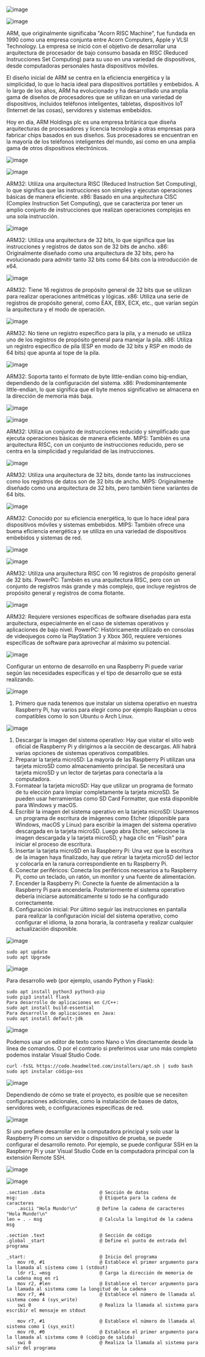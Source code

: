 ![image](https://gist.github.com/assets/65793834/d8c14d82-513f-4cc8-ac55-bf444e62f5ca)

![image](https://gist.github.com/assets/126197914/1454b57a-3d49-4374-a1cb-74a59b3ded0b)

ARM, que originalmente significaba "Acorn RISC Machine", fue fundada en 1990 como una empresa conjunta entre Acorn Computers, Apple y 
VLSI Technology. La empresa se inició con el objetivo de desarrollar una arquitectura de procesador de bajo consumo basada en RISC 
(Reduced Instrucciones Set Computing) para su uso en una variedad de dispositivos, desde computadoras personales hasta dispositivos 
móviles.

El diseño inicial de ARM se centra en la eficiencia energética y la simplicidad, lo que lo hacía ideal para dispositivos portátiles y 
embebidos. A lo largo de los años, ARM ha evolucionado y ha desarrollado una amplia gama de diseños de procesadores que se utilizan en 
una variedad de dispositivos, incluidos teléfonos inteligentes, tabletas, dispositivos IoT (Internet de las cosas), servidores y 
sistemas embebidos.

Hoy en día, ARM Holdings plc es una empresa británica que diseña arquitecturas de procesadores y licencia tecnología a otras empresas 
para fabricar chips basados en sus diseños. Sus procesadores se encuentran en la mayoría de los teléfonos inteligentes del mundo, así 
como en una amplia gama de otros dispositivos electrónicos.

![image](https://gist.github.com/assets/150864410/37b1f051-b1a5-4f35-b323-b23653c30742)

![image](https://gist.github.com/assets/150864410/da26c64a-2ec5-4f70-adcb-14e7051be802)

ARM32: Utiliza una arquitectura RISC (Reduced Instruction Set Computing), lo que significa que las instrucciones son simples y ejecutan 
operaciones básicas de manera eficiente.
x86: Basado en una arquitectura CISC (Complex Instruction Set Computing), que se caracteriza por tener un amplio conjunto de 
instrucciones que realizan operaciones complejas en una sola instrucción.

![image](https://gist.github.com/assets/150864410/dfa77e56-788b-4edf-b76a-d2f163e381b4)

ARM32: Utiliza una arquitectura de 32 bits, lo que significa que las instrucciones y registros de datos son de 32 bits de ancho.
x86: Originalmente diseñado como una arquitectura de 32 bits, pero ha evolucionado para admitir tanto 32 bits como 64 bits con la 
introducción de x64.

![image](https://gist.github.com/assets/150864410/3bba03ab-64c5-4757-a38d-dba891f64eb3)

ARM32: Tiene 16 registros de propósito general de 32 bits que se utilizan para realizar operaciones aritméticas y lógicas.
x86: Utiliza una serie de registros de propósito general, como EAX, EBX, ECX, etc., que varían según la arquitectura y el modo de 
operación.

![image](https://gist.github.com/assets/150864410/e8137fd4-132c-4138-a842-3ddc32362d79)

ARM32: No tiene un registro específico para la pila, y a menudo se utiliza uno de los registros de propósito general para manejar la 
pila.
x86: Utiliza un registro específico de pila (ESP en modo de 32 bits y RSP en modo de 64 bits) que apunta al tope de la pila.

![image](https://gist.github.com/assets/150864410/888cf87e-1ddf-45b7-93cc-1bbbdb626174)

ARM32: Soporta tanto el formato de byte little-endian como big-endian, dependiendo de la configuración del sistema.
x86: Predominantemente little-endian, lo que significa que el byte menos significativo se almacena en la dirección de memoria más baja.

![image](https://gist.github.com/assets/150864410/4c10cbb1-0b4b-4ee6-8715-bdbc1989ba28)

![image](https://gist.github.com/assets/150864410/a97418d1-9a05-41d9-9eb1-da5c444527eb)

ARM32: Utiliza un conjunto de instrucciones reducido y simplificado que ejecuta operaciones básicas de manera eficiente.
MIPS: También es una arquitectura RISC, con un conjunto de instrucciones reducido, pero se centra en la simplicidad y regularidad de las 
instrucciones.

![image](https://gist.github.com/assets/150864410/bbbf6524-2004-46d4-be49-ca68aea790d7)

ARM32: Utiliza una arquitectura de 32 bits, donde tanto las instrucciones como los registros de datos son de 32 bits de ancho.
MIPS: Originalmente diseñado como una arquitectura de 32 bits, pero también tiene variantes de 64 bits.

![image](https://gist.github.com/assets/150864410/6e154cf5-50ac-45c7-9803-33f866ef8ab5)

ARM32: Conocido por su eficiencia energética, lo que lo hace ideal para dispositivos móviles y sistemas embebidos.
MIPS: También ofrece una buena eficiencia energética y se utiliza en una variedad de dispositivos embebidos y sistemas de red.

![image](https://gist.github.com/assets/150864410/4ab11766-369d-491c-a464-934e2fd55eeb)

![image](https://gist.github.com/assets/150864410/440f4a56-e3c0-435d-863a-daba7fd9f86b)

ARM32: Utiliza una arquitectura RISC con 16 registros de propósito general de 32 bits.
PowerPC: También es una arquitectura RISC, pero con un conjunto de registros más grande y más complejo, que incluye registros de propósito general y registros de coma flotante.

![image](https://gist.github.com/assets/150864410/dd7528c8-b363-4952-8f13-8ee914d259c7)

ARM32: Requiere versiones específicas de software diseñadas para esta arquitectura, especialmente en el caso de sistemas operativos y 
aplicaciones de bajo nivel.
PowerPC: Históricamente utilizado en consolas de videojuegos como la PlayStation 3 y Xbox 360, requiere versiones específicas de 
software para aprovechar al máximo su potencial.

![image](https://gist.github.com/assets/126197914/f045a718-2739-43ff-8aeb-c685393d5aa4)

Configurar un entorno de desarrollo en una Raspberry Pi puede variar según las necesidades específicas y el tipo de desarrollo que se 
está realizando.

![image](https://gist.github.com/assets/126197914/f1839953-3c55-4bd0-93a7-53df77efa62b)

1. Primero que nada tenemos que instalar un sistema operativo en nuestra Raspberry Pi, hay varios para elegir como por ejemplo Raspbian 
u otros compatibles como lo son Ubuntu o Arch Linux.

![image](https://gist.github.com/assets/126197914/b42f2999-e645-43ac-83bc-c435a976410e)

1.  Descargar la imagen del sistema operativo: Hay que visitar el sitio web oficial de Raspberry Pi y dirigirnos a la sección de 
descargas. Allí habrá varias opciones de sistemas operativos compatibles.
2. Preparar la tarjeta microSD: La mayoría de las Raspberry Pi utilizan una tarjeta microSD como almacenamiento principal. Se necesitará 
una tarjeta microSD y un lector de tarjetas para conectarla a la computadora.
4. Formatear la tarjeta microSD: Hay que utilizar un programa de formato de tu elección para limpiar completamente la tarjeta microSD. 
Se pueden usar herramientas como SD Card Formatter, que está disponible para Windows y macOS.
6. Escribir la imagen del sistema operativo en la tarjeta microSD: Usaremos un programa de escritura de imágenes como Etcher (disponible 
para Windows, macOS y Linux) para escribir la imagen del sistema operativo descargada en la tarjeta microSD. Luego abra Etcher, 
seleccione la imagen descargada y la tarjeta microSD, y haga clic en "Flash" para iniciar el proceso de escritura.
8. Insertar la tarjeta microSD en la Raspberry Pi: Una vez que la escritura de la imagen haya finalizado,
hay que retirar la tarjeta microSD del lector y colocarla en la ranura correspondiente en tu Raspberry Pi.
6. Conectar periféricos: Conecta los periféricos necesarios a tu Raspberry Pi, como un teclado, un ratón, un monitor y una fuente de 
alimentación.
8. Encender la Raspberry Pi: Conecte la fuente de alimentación a la Raspberry Pi para encenderla. Posteriormente el sistema operativo 
debería iniciarse automáticamente si todo se ha configurado correctamente.
10. Configuración inicial: Por último seguir las instrucciones en pantalla para realizar la configuración inicial del sistema operativo, 
como configurar el idioma, la zona horaria, la contraseña y realizar cualquier actualización disponible.

![image](https://gist.github.com/assets/126197914/4065bd90-dcaf-41cb-93b7-00a3c4fa45b9)

```
sudo apt update
sudo apt Upgrade
```

![image](https://gist.github.com/assets/126197914/7cc67d9e-b771-40a8-a6e0-d2c7d4e6a114)

Para desarrollo web (por ejemplo, usando Python y Flask):

```
sudo apt install python3 python3-pip
sudo pip3 install flask
Para desarrollo de aplicaciones en C/C++:
sudo apt install build-essential
Para desarrollo de aplicaciones en Java:
sudo apt install default-jdk
```

![image](https://gist.github.com/assets/126197914/12b664d6-0d0d-48b9-ba31-9f707e00e6cf)

Podemos usar un editor de texto como Nano o Vim directamente desde la línea de comandos. O por el contrario si preferimos usar uno más 
completo podemos instalar Visual Studio Code.

```
curl -fsSL https://code.headmelted.com/installers/apt.sh | sudo bash
sudo apt instalar código-oss
```

![image](https://gist.github.com/assets/126197914/13101c36-e928-4c49-a0c1-cd8f909e491f)

Dependiendo de cómo se trate el proyecto, es posible que se necesiten configuraciones adicionales, como la instalación de bases de 
datos, servidores web, o configuraciones específicas de red.

![image](https://gist.github.com/assets/126197914/8ceb6c4b-6848-42e6-99f3-6359b38551c6)

Si uno prefiere desarrollar en la computadora principal y solo usar la Raspberry Pi como un servidor o dispositivo de prueba, se puede 
configurar el desarrollo remoto. Por ejemplo, se puede configurar SSH en la Raspberry Pi y usar Visual Studio Code en la computadora 
principal con la extensión Remote SSH.

![image](https://gist.github.com/assets/65793834/e1806ac3-2107-4dac-ad99-5d0c19b308bf)

![image](https://gist.github.com/assets/65793834/dcc95c68-50cf-4a08-82ef-ad60c8b265d3)

```
.section .data                    @ Sección de datos
msg:                              @ Etiqueta para la cadena de caracteres
    .ascii "Hola Mundo!\n"       @ Define la cadena de caracteres "Hola Mundo!\n"
len = . - msg                     @ Calcula la longitud de la cadena msg

.section .text                    @ Sección de código
.global _start                    @ Define el punto de entrada del programa

_start:                           @ Inicio del programa
    mov r0, #1                    @ Establece el primer argumento para la llamada al sistema como 1 (stdout)
    ldr r1, =msg                  @ Carga la dirección de memoria de la cadena msg en r1
    mov r2, #len                  @ Establece el tercer argumento para la llamada al sistema como la longitud de la cadena
    mov r7, #4                    @ Establece el número de llamada al sistema como 4 (sys_write)
    swi 0                         @ Realiza la llamada al sistema para escribir el mensaje en stdout

    mov r7, #1                    @ Establece el número de llamada al sistema como 1 (sys_exit)
    mov r0, #0                    @ Establece el primer argumento para la llamada al sistema como 0 (código de salida)
    swi 0                         @ Realiza la llamada al sistema para salir del programa
```
